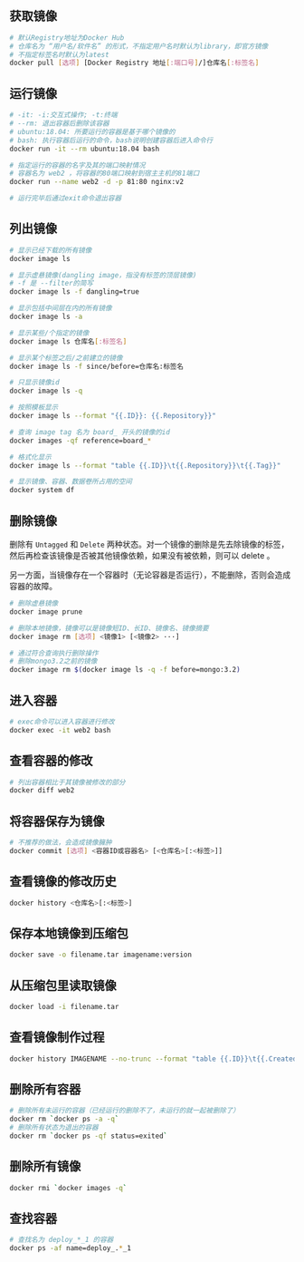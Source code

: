 ## 获取镜像

``` bash
# 默认Registry地址为Docker Hub
# 仓库名为 “用户名/软件名” 的形式，不指定用户名时默认为library，即官方镜像
# 不指定标签名时默认为latest
docker pull [选项] [Docker Registry 地址[:端口号]/]仓库名[:标签名]
```
## 运行镜像

``` bash
# -it: -i:交互式操作; -t:终端
# --rm: 退出容器后删除该容器
# ubuntu:18.04: 所要运行的容器是基于哪个镜像的
# bash: 执行容器后运行的命令，bash说明创建容器后进入命令行
docker run -it --rm ubuntu:18.04 bash

# 指定运行的容器的名字及其的端口映射情况
# 容器名为 web2 ，将容器的80端口映射到宿主主机的81端口
docker run --name web2 -d -p 81:80 nginx:v2

# 运行完毕后通过exit命令退出容器
```

## 列出镜像

``` bash
# 显示已经下载的所有镜像
docker image ls

# 显示虚悬镜像(dangling image，指没有标签的顶层镜像)
# -f 是 --filter的简写
docker image ls -f dangling=true

# 显示包括中间层在内的所有镜像
docker image ls -a

# 显示某些/个指定的镜像
docker image ls 仓库名[:标签名]

# 显示某个标签之后/之前建立的镜像
docker image ls -f since/before=仓库名:标签名

# 只显示镜像id
docker image ls -q

# 按照模板显示
docker image ls --format "{{.ID}}: {{.Repository}}"

# 查询 image tag 名为 board_ 开头的镜像的id
docker images -qf reference=board_*

# 格式化显示
docker image ls --format "table {{.ID}}\t{{.Repository}}\t{{.Tag}}"

# 显示镜像、容器、数据卷所占用的空间
docker system df
```

## 删除镜像

删除有 `Untagged` 和 `Delete` 两种状态。对一个镜像的删除是先去除镜像的标签，然后再检查该镜像是否被其他镜像依赖，如果没有被依赖，则可以 delete 。

另一方面，当镜像存在一个容器时（无论容器是否运行），不能删除，否则会造成容器的故障。

``` bash
# 删除虚悬镜像
docker image prune

# 删除本地镜像，镜像可以是镜像短ID、长ID、镜像名、镜像摘要
docker image rm [选项] <镜像1> [<镜像2> ···]

# 通过符合查询执行删除操作
# 删除mongo3.2之前的镜像
docker image rm $(docker image ls -q -f before=mongo:3.2)
```

## 进入容器

``` bash
# exec命令可以进入容器进行修改
docker exec -it web2 bash
```

## 查看容器的修改

``` bash
# 列出容器相比于其镜像被修改的部分
docker diff web2
```

## 将容器保存为镜像

``` bash
# 不推荐的做法，会造成镜像臃肿
docker commit [选项] <容器ID或容器名> [<仓库名>[:<标签>]]

```
## 查看镜像的修改历史

``` bash
docker history <仓库名>[:<标签>]
```
## 保存本地镜像到压缩包

``` bash
docker save -o filename.tar imagename:version
```

## 从压缩包里读取镜像

``` bash
docker load -i filename.tar
```

## 查看镜像制作过程
``` bash
docker history IMAGENAME --no-trunc --format "table {{.ID}}\t{{.CreatedBy}}"
```

## 删除所有容器 
``` bash
# 删除所有未运行的容器（已经运行的删除不了，未运行的就一起被删除了）
docker rm `docker ps -a -q`
# 删除所有状态为退出的容器
docker rm `docker ps -qf status=exited`
```
## 删除所有镜像 
``` bash
docker rmi `docker images -q`
```

## 查找容器
``` bash
# 查找名为 deploy_*_1 的容器
docker ps -af name=deploy_.*_1
```
